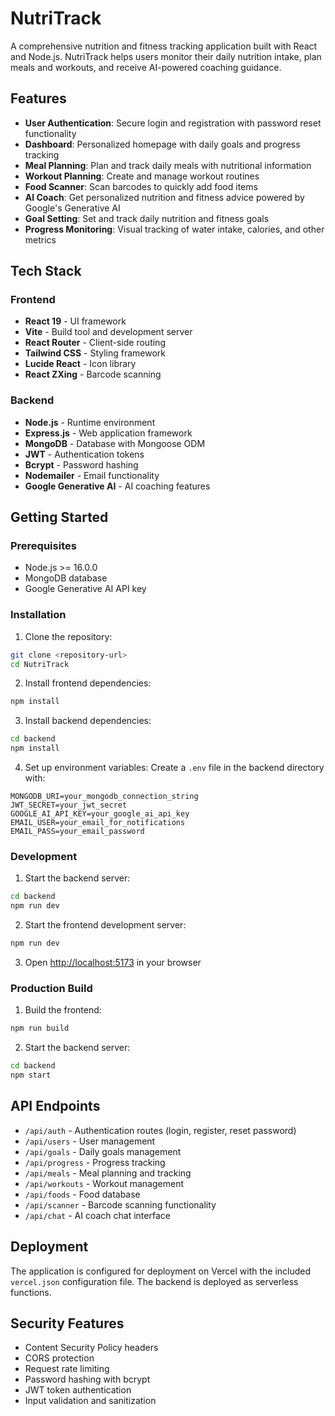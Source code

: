 # NutriTrack

A comprehensive nutrition and fitness tracking application built with React and Node.js. NutriTrack helps users monitor their daily nutrition intake, plan meals and workouts, and receive AI-powered coaching guidance.

## Features

- **User Authentication**: Secure login and registration with password reset functionality
- **Dashboard**: Personalized homepage with daily goals and progress tracking
- **Meal Planning**: Plan and track daily meals with nutritional information
- **Workout Planning**: Create and manage workout routines
- **Food Scanner**: Scan barcodes to quickly add food items
- **AI Coach**: Get personalized nutrition and fitness advice powered by Google's Generative AI
- **Goal Setting**: Set and track daily nutrition and fitness goals
- **Progress Monitoring**: Visual tracking of water intake, calories, and other metrics

## Tech Stack

### Frontend
- **React 19** - UI framework
- **Vite** - Build tool and development server
- **React Router** - Client-side routing
- **Tailwind CSS** - Styling framework
- **Lucide React** - Icon library
- **React ZXing** - Barcode scanning

### Backend
- **Node.js** - Runtime environment
- **Express.js** - Web application framework
- **MongoDB** - Database with Mongoose ODM
- **JWT** - Authentication tokens
- **Bcrypt** - Password hashing
- **Nodemailer** - Email functionality
- **Google Generative AI** - AI coaching features

## Getting Started

### Prerequisites
- Node.js >= 16.0.0
- MongoDB database
- Google Generative AI API key

### Installation

1. Clone the repository:
```bash
git clone <repository-url>
cd NutriTrack
```

2. Install frontend dependencies:
```bash
npm install
```

3. Install backend dependencies:
```bash
cd backend
npm install
```

4. Set up environment variables:
Create a `.env` file in the backend directory with:
```env
MONGODB_URI=your_mongodb_connection_string
JWT_SECRET=your_jwt_secret
GOOGLE_AI_API_KEY=your_google_ai_api_key
EMAIL_USER=your_email_for_notifications
EMAIL_PASS=your_email_password
```

### Development

1. Start the backend server:
```bash
cd backend
npm run dev
```

2. Start the frontend development server:
```bash
npm run dev
```

3. Open [http://localhost:5173](http://localhost:5173) in your browser

### Production Build

1. Build the frontend:
```bash
npm run build
```

2. Start the backend server:
```bash
cd backend
npm start
```

## API Endpoints

- `/api/auth` - Authentication routes (login, register, reset password)
- `/api/users` - User management
- `/api/goals` - Daily goals management
- `/api/progress` - Progress tracking
- `/api/meals` - Meal planning and tracking
- `/api/workouts` - Workout management
- `/api/foods` - Food database
- `/api/scanner` - Barcode scanning functionality
- `/api/chat` - AI coach chat interface

## Deployment

The application is configured for deployment on Vercel with the included `vercel.json` configuration file. The backend is deployed as serverless functions.

## Security Features

- Content Security Policy headers
- CORS protection
- Request rate limiting
- Password hashing with bcrypt
- JWT token authentication
- Input validation and sanitization
